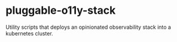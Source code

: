 # pluggable-o11y-stack
Utility scripts that deploys an opinionated observability stack into a kubernetes cluster.
